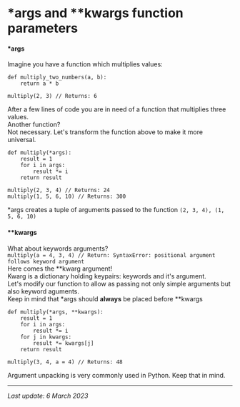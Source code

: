 # *args and **kwargs function parameters

#### *args

Imagine you have a function which multiplies values:
```
def multiply_two_numbers(a, b):
    return a * b

multiply(2, 3) // Returns: 6
```
After a few lines of code you are in need of a function that multiplies three values.\
Another function?\
Not necessary. Let's transform the function above to make it more universal.
```
def multiply(*args):
    result = 1
    for i in args:
        result *= i
    return result

multiply(2, 3, 4) // Returns: 24
multiply(1, 5, 6, 10) // Returns: 300
```
*args creates a tuple of arguments passed to the function ```(2, 3, 4), (1, 5, 6, 10)```

#### **kwargs

What about keywords arguments?\
```multiply(a = 4, 3, 4) // Return: SyntaxError: positional argument follows keyword argument```\
Here comes the **kwarg argument!\
Kwarg is a dictionary holding keypairs: keywords and it's argument.\
Let's modify our function to allow as passing not only simple arguments but also keyword aguments.\
Keep in mind that *args should __always__ be placed before **kwargs
```
def multiply(*args, **kwargs):
    result = 1
    for i in args:
        result *= i
    for j in kwargs:
        result *= kwargs[j]
    return result

multiply(3, 4, a = 4) // Returns: 48
```

Argument unpacking is very commonly used in Python. Keep that in mind.

---
_Last update: 6 March 2023_
